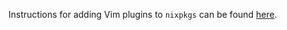 Instructions for adding Vim plugins to `nixpkgs` can be found [here](/doc/languages-frameworks/vim.section.md).
